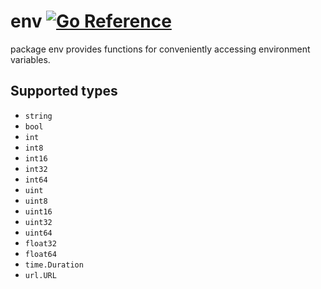 # env [![Go Reference](https://pkg.go.dev/badge/github.com/rojbar/env.svg)](https://pkg.go.dev/github.com/rojbar/env)

package env provides functions for conveniently accessing environment variables.

## Supported types

- `string`
- `bool`
- `int`
- `int8`
- `int16`
- `int32`
- `int64`
- `uint`
- `uint8`
- `uint16`
- `uint32`
- `uint64`
- `float32`
- `float64`
- `time.Duration`
- `url.URL`
